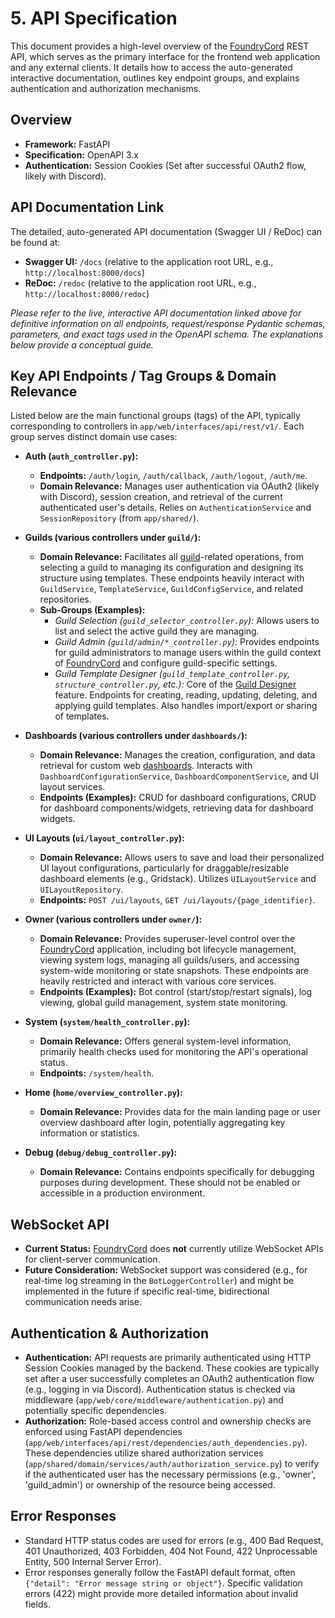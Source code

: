# 5. API Specification

This document provides a high-level overview of the [FoundryCord](docs/1_introduction/glossary.md#foundrycord) REST API, which serves as the primary interface for the frontend web application and any external clients. It details how to access the auto-generated interactive documentation, outlines key endpoint groups, and explains authentication and authorization mechanisms.

## Overview

*   **Framework:** FastAPI
*   **Specification:** OpenAPI 3.x
*   **Authentication:** Session Cookies (Set after successful OAuth2 flow, likely with Discord).

## API Documentation Link

The detailed, auto-generated API documentation (Swagger UI / ReDoc) can be found at:

*   **Swagger UI:** `/docs` (relative to the application root URL, e.g., `http://localhost:8000/docs`)
*   **ReDoc:** `/redoc` (relative to the application root URL, e.g., `http://localhost:8000/redoc`)

*Please refer to the live, interactive API documentation linked above for definitive information on all endpoints, request/response Pydantic schemas, parameters, and exact tags used in the OpenAPI schema. The explanations below provide a conceptual guide.*

## Key API Endpoints / Tag Groups & Domain Relevance

Listed below are the main functional groups (tags) of the API, typically corresponding to controllers in `app/web/interfaces/api/rest/v1/`. Each group serves distinct domain use cases:

*   **Auth (`auth_controller.py`):**
    *   **Endpoints:** `/auth/login`, `/auth/callback`, `/auth/logout`, `/auth/me`.
    *   **Domain Relevance:** Manages user authentication via OAuth2 (likely with Discord), session creation, and retrieval of the current authenticated user\'s details. Relies on `AuthenticationService` and `SessionRepository` (from `app/shared/`).

*   **Guilds (various controllers under `guild/`):**
    *   **Domain Relevance:** Facilitates all [guild](docs/1_introduction/glossary.md#guild)-related operations, from selecting a guild to managing its configuration and designing its structure using templates. These endpoints heavily interact with `GuildService`, `TemplateService`, `GuildConfigService`, and related repositories.
    *   **Sub-Groups (Examples):**
        *   *Guild Selection (`guild_selector_controller.py`):* Allows users to list and select the active guild they are managing.
        *   *Guild Admin (`guild/admin/*_controller.py`):* Provides endpoints for guild administrators to manage users within the guild context of [FoundryCord](docs/1_introduction/glossary.md#foundrycord) and configure guild-specific settings.
        *   *Guild Template Designer (`guild_template_controller.py`, `structure_controller.py`, etc.):* Core of the [Guild Designer](docs/1_introduction/glossary.md#guild-designer) feature. Endpoints for creating, reading, updating, deleting, and applying guild templates. Also handles import/export or sharing of templates.

*   **Dashboards (various controllers under `dashboards/`):**
    *   **Domain Relevance:** Manages the creation, configuration, and data retrieval for custom web [dashboards](docs/1_introduction/glossary.md#dashboard). Interacts with `DashboardConfigurationService`, `DashboardComponentService`, and UI layout services.
    *   **Endpoints (Examples):** CRUD for dashboard configurations, CRUD for dashboard components/widgets, retrieving data for dashboard widgets.

*   **UI Layouts (`ui/layout_controller.py`):**
    *   **Domain Relevance:** Allows users to save and load their personalized UI layout configurations, particularly for draggable/resizable dashboard elements (e.g., Gridstack). Utilizes `UILayoutService` and `UILayoutRepository`.
    *   **Endpoints:** `POST /ui/layouts`, `GET /ui/layouts/{page_identifier}`.

*   **Owner (various controllers under `owner/`):**
    *   **Domain Relevance:** Provides superuser-level control over the [FoundryCord](docs/1_introduction/glossary.md#foundrycord) application, including bot lifecycle management, viewing system logs, managing all guilds/users, and accessing system-wide monitoring or state snapshots. These endpoints are heavily restricted and interact with various core services.
    *   **Endpoints (Examples):** Bot control (start/stop/restart signals), log viewing, global guild management, system state monitoring.

*   **System (`system/health_controller.py`):**
    *   **Domain Relevance:** Offers general system-level information, primarily health checks used for monitoring the API\'s operational status.
    *   **Endpoints:** `/system/health`.

*   **Home (`home/overview_controller.py`):**
    *   **Domain Relevance:** Provides data for the main landing page or user overview dashboard after login, potentially aggregating key information or statistics.

*   **Debug (`debug/debug_controller.py`):**
    *   **Domain Relevance:** Contains endpoints specifically for debugging purposes during development. These should not be enabled or accessible in a production environment.

## WebSocket API

*   **Current Status:** [FoundryCord](docs/1_introduction/glossary.md#foundrycord) does **not** currently utilize WebSocket APIs for client-server communication.
*   **Future Consideration:** WebSocket support was considered (e.g., for real-time log streaming in the `BotLoggerController`) and might be implemented in the future if specific real-time, bidirectional communication needs arise.

## Authentication & Authorization

*   **Authentication:** API requests are primarily authenticated using HTTP Session Cookies managed by the backend. These cookies are typically set after a user successfully completes an OAuth2 authentication flow (e.g., logging in via Discord). Authentication status is checked via middleware (`app/web/core/middleware/authentication.py`) and potentially specific dependencies.
*   **Authorization:** Role-based access control and ownership checks are enforced using FastAPI dependencies (`app/web/interfaces/api/rest/dependencies/auth_dependencies.py`). These dependencies utilize shared authorization services (`app/shared/domain/services/auth/authorization_service.py`) to verify if the authenticated user has the necessary permissions (e.g., 'owner', 'guild_admin') or ownership of the resource being accessed.

## Error Responses

*   Standard HTTP status codes are used for errors (e.g., 400 Bad Request, 401 Unauthorized, 403 Forbidden, 404 Not Found, 422 Unprocessable Entity, 500 Internal Server Error).
*   Error responses generally follow the FastAPI default format, often `{"detail": "Error message string or object"}`. Specific validation errors (422) might provide more detailed information about invalid fields. 